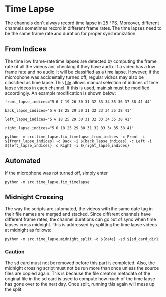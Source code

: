 # Time Lapse

The channels don't always record time lapse in 25 FPS. Moreover, different channels sometimes record in different frame rates. The time lapses need to be the same frame rate and duration for proper synchronization.

## From Indices

The time low frame-rate time lapses are detected by computing the frame rate of all the videos and checking if they have audio. If a video has a low frame rate and no audio, it will be classified as a time lapse. However, if the microphone was accidentally turned off, regular videos may also be classified as time lapse. This [file](src/time_lapse/fix_timelapse_from_indices.py) allows manual selection of indices of time lapse videos in each channel. If this is used, [main.sh](main.sh) must be modified accordingly. An example modification is shown below:

`front_lapse_indices="5 6 7 19 26 30 31 32 33 34 35 36 37 38 41 44"`

`back_lapse_indices="5 6 18 25 29 30 31 32 33 34 35 38 41"`

`left_lapse_indices="5 6 18 25 29 30 31 32 33 34 35 38 41"`

`right_lapse_indices="5 6 18 25 29 30 31 32 33 34 35 38 41"`

`python -m src.time_lapse.fix_timelapse_from_indices -c Front -i ${front_lapse_indices} -c Back -i ${back_lapse_indices} -c Left -i ${left_lapse_indices} -c Right -i ${right_lapse_indices}`

## Automated

If the microphone was not turned off, simply enter

`python -m src.time_lapse.fix_timelapse`

## Midnight Crossing

The way the scripts are automated, the videos with the same date tag in their file names are merged and stacked. Since different channels have different frame rates, the channel durations can go out of sync when time lapses cross midnight. This is addressed by splitting the time lapse videos at midnight as follows:

`python -m src.time_lapse.midnight_split -d ${date} -sd ${sd_card_dir}`

### Caution

The sd card must not be removed before this part is completed. Also, the midnight crossing script must not be run more than once unless the source files are copied again. This is because the file creation metadata of the original file in the sd card is used to compute how much of the time lapse has gone over to the next day. Once split, running this again will mess up the split.